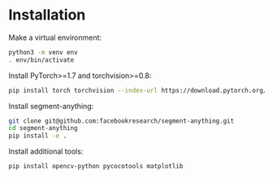 # Installation
Make a virtual environment:

```bash
python3 -m venv env
. env/bin/activate
```

Install PyTorch>=1.7 and torchvision>=0.8:

```bash
pip install torch torchvision --index-url https://download.pytorch.org/whl/cu113
```

Install segment-anything:

```bash
git clone git@github.com:facebookresearch/segment-anything.git
cd segment-anything
pip install -e .
```

Install additional tools:
```bash
pip install opencv-python pycocotools matplotlib
```